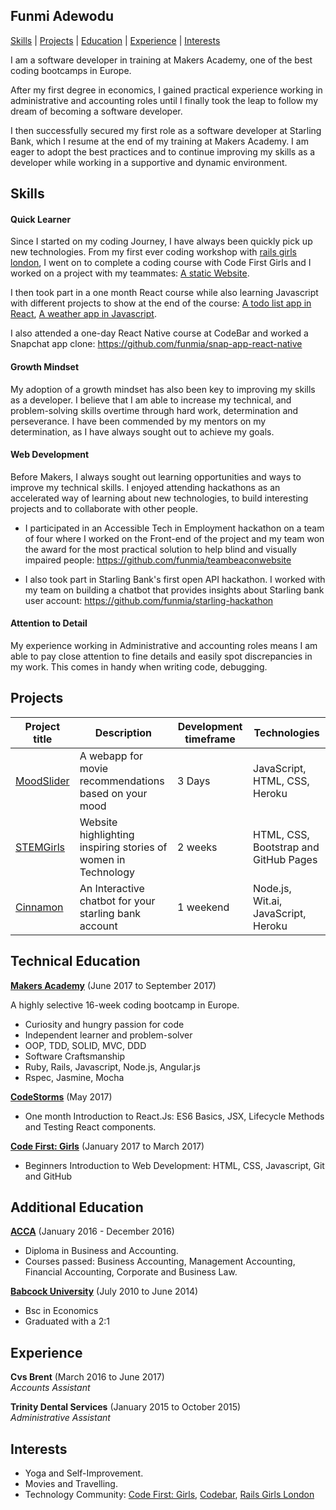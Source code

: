 ## Funmi Adewodu

[Skills](#skills) | [Projects](#projects) |  [Education](#education) | [Experience](#experience) | [Interests](#interests)

I am a software developer in training at Makers Academy, one of the best coding bootcamps in Europe. 

After my first degree in economics, I gained practical experience working in administrative and accounting roles until I finally took the leap to follow my dream of becoming a software developer. 

I then successfully secured my first role as a software developer at  Starling Bank, which I resume at the end of my training at Makers Academy.
I am eager to adopt the best practices and to continue improving my skills as a developer while working in a supportive and dynamic environment.

## Skills

#### Quick Learner 

Since I started on my coding Journey, I have always been quickly pick up new technologies.
From my first ever coding workshop with [rails girls london](http://railsgirls.london/), I went on to complete a coding course with Code First Girls and I worked on a project with my teammates: [A static Website](https://rhiannakemi.github.io/).

I then took part in a one month React course while also learning Javascript with different projects to show at the end of the course: [A todo list app in React](https://github.com/funmia/todo-react), [A weather app in Javascript](http://warm-shelf-55173.herokuapp.com/).

I also attended a one-day React Native course at CodeBar and worked a Snapchat app clone: https://github.com/funmia/snap-app-react-native

#### Growth Mindset

My adoption of a growth mindset has also been key to improving my skills as a developer. I believe that I am able to increase my technical, and problem-solving skills overtime through hard work, determination and perseverance. 
I have been commended by my mentors on my determination, as I have always sought out to achieve my goals. 

#### Web Development

Before Makers, I always sought out learning opportunities and ways to improve my technical skills. I enjoyed attending hackathons as an accelerated way of learning about new technologies, to build interesting projects and to collaborate with other people.

- I participated in an Accessible Tech in Employment hackathon on a team of four where I worked on the Front-end of the project and my team won the award for the most practical solution to help blind and visually impaired people: https://github.com/funmia/teambeaconwebsite 
 
- I also took part in Starling Bank's first open API hackathon. I worked with my team on building a chatbot that provides insights about Starling bank user account: https://github.com/funmia/starling-hackathon 


#### Attention to Detail 

My experience working in Administrative and accounting roles means I am able to pay close attention to fine details and easily spot discrepancies in my work. This comes in handy when writing code, debugging.

## Projects 

Project title | Description | Development timeframe | Technologies | 
 --------------|-------------|-----------------------|--------------|
 [MoodSlider](http://moodslider.herokuapp.com/) | A webapp for movie recommendations based on your mood | 3 Days | JavaScript, HTML, CSS, Heroku |
 [STEMGirls](https://rhiannakemi.github.io/)| Website highlighting inspiring stories of women in Technology | 2 weeks |  HTML, CSS, Bootstrap and GitHub Pages  |
 [Cinnamon](https://github.com/funmia/starling-hackathon ) | An Interactive chatbot for your starling bank account  | 1 weekend | Node.js, Wit.ai, JavaScript, Heroku  |

## Technical Education

**[Makers Academy](http://www.makersacademy.com/)** (June 2017 to September 2017)

A highly selective 16-week coding bootcamp in Europe.

- Curiosity and hungry passion for code
- Independent learner and problem-solver
- OOP, TDD, SOLID, MVC, DDD
- Software Craftsmanship
- Ruby, Rails, Javascript, Node.js, Angular.js
- Rspec, Jasmine, Mocha

**[CodeStorms](http://codestorms.com/)**  (May 2017)
- One month Introduction to React.Js: ES6 Basics, JSX, Lifecycle Methods and Testing React components.

**[Code First: Girls](http://www.codefirstgirls.org.uk/)** (January 2017 to March 2017)
- Beginners Introduction to Web Development: HTML, CSS, Javascript, Git and GitHub

## Additional Education

**[ACCA](http://www.accaglobal.com/uk/en.html)**  (January 2016 - December 2016) 
- Diploma in Business and Accounting.
- Courses passed: Business Accounting, Management Accounting, Financial Accounting, Corporate and Business Law. 

**[Babcock University](http://www.babcock.edu.ng/)** (July 2010 to June 2014)

- Bsc in Economics
- Graduated with a 2:1

## Experience

**Cvs Brent** (March 2016 to June 2017)    
*Accounts Assistant* 

**Trinity Dental Services** (January 2015 to October 2015)   
*Administrative Assistant*  


## Interests

- Yoga and Self-Improvement.
- Movies and Travelling.
- Technology Community: [Code First: Girls](http://www.codefirstgirls.org.uk/), [Codebar](https://codebar.io/), [Rails Girls London](http://railsgirls.london/)
